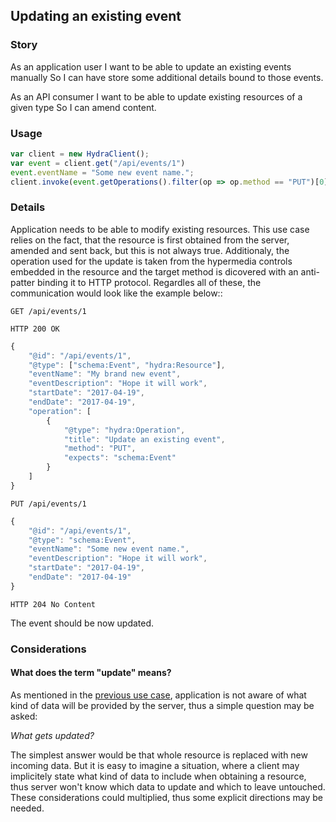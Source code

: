 ## Updating an existing event

### Story
As an application user
I want to be able to update an existing events manually
So I can have store some additional details bound to those events.

As an API consumer
I want to be able to update existing resources of a given type
So I can amend content.

### Usage
```javascript
var client = new HydraClient();
var event = client.get("/api/events/1")
event.eventName = "Some new event name.";
client.invoke(event.getOperations().filter(op => op.method == "PUT")[0], event);
```

### Details
Application needs to be able to modify existing resources. This use case relies on the fact, that 
the resource is first obtained from the server, amended and sent back, but this is not always true.
Additionaly, the operation used for the update is taken from the hypermedia controls embedded in the 
resource and the target method is dicovered with an anti-patter binding it to HTTP protocol.
Regardles all of these, the communication would look like the example below::

```
GET /api/events/1

HTTP 200 OK
```
```javascript
{
    "@id": "/api/events/1",
    "@type": ["schema:Event", "hydra:Resource"],
    "eventName": "My brand new event",
    "eventDescription": "Hope it will work",
    "startDate": "2017-04-19",
    "endDate": "2017-04-19",
    "operation": [
        {
            "@type": "hydra:Operation",
            "title": "Update an existing event",
            "method": "PUT",
            "expects": "schema:Event"
        }
    ]
}
```

```
PUT /api/events/1
```
```javascript
{
    "@id": "/api/events/1",
    "@type": "schema:Event",
    "eventName": "Some new event name.",
    "eventDescription": "Hope it will work",
    "startDate": "2017-04-19",
    "endDate": "2017-04-19"
}
```
```
HTTP 204 No Content
```
The event should be now updated.

### Considerations

#### What does the term "update" means?
As mentioned in the [previous use case](/4.obtaining-single-event.md), application is not aware 
of what kind of data will be provided by the server, thus a simple question may be asked:

*What gets updated?*

The simplest answer would be that whole resource is replaced with new incoming data.
But it is easy to imagine a situation, where a client may implicitely state what kind of data to 
include when obtaining a resource, thus server won't know which data to update and which to leave 
untouched. These considerations could multiplied, thus some explicit directions may be needed.